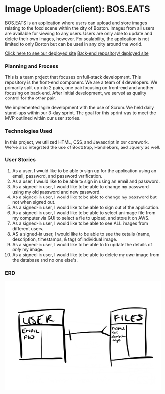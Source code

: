# Image Uploader(client): BOS.EATS


BOS.EATS is an application where users can upload and store images relating to the
food scene within the city of Boston. Images from all users are available for viewing
to any users. Users are only able to update and delete their own images, however.
For scalability, the application is not limited to only Boston but can be used in any
city around the world.

   [Click here to see our deployed site]()
   [Back-end repository](https://github.com/ga-sei-05-yass/team-project-api)[/ deployed site]()




### Planning and Process

This is a team project that focuses on full-stack development. This repository is
the front-end component. We are a team of 4 developers. We primarily split up into
2 pairs, one pair focusing on front-end and another focusing on back-end. After
initial development, we served as quality control for the other pair.

We implemented agile development with the use of Scrum. We held daily stand-ups
within our 3-day sprint. The goal for this sprint was to meet the MVP outlined within
our user stories.

### Technologies Used

In this project, we utilized HTML, CSS, and Javascript in our corework. We've also
integrated the use of Bootstrap, Handlebars, and Jquery as well.

### User Stories

1. As a user, I would like to be able to sign up for the application using an email, password, and password verification.
2. As a user, I would like to be able to sign in using an email and password.
3. As a signed-in user, I would like to be able to change my password using my old password and new password.
4. As a signed-in user, I would like to be able to change my password but not when signed out.
5. As a signed-in user, I would like to be able to sign out of the application.
6. As a signed-in user, I would like to be able to select an image file from my computer via GUI to select a file to upload, and store it on AWS.
7. As a signed-in user, I would like to be able to see ALL images from different users.
8. AS a signed-in user, I would like to be able to see the details (name, description, timestamps, & tag) of individual image.
9. As a signed-in user, I would like to be able to to update the details of _only_ my image.
10. As a signed-in user, I would like to be able to delete my _own_ image from the database and no one else's.

### ERD
![ERD](public/ERD.PNG)
